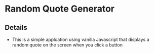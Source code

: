 # Random Quote Generator

## Details

* This is a simple applcation using vanilla Javascript that displays a random quote on the screen when you click a button